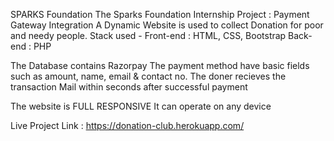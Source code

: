 SPARKS Foundation
The Sparks Foundation Internship Project : Payment Gateway Integration
A Dynamic Website is used to collect Donation for poor and needy people.
Stack used -
Front-end : HTML, CSS, Bootstrap
Back-end : PHP

The Database contains Razorpay
The payment method have basic fields such as amount, name, email & contact no.
The doner recieves the transaction Mail within seconds after successful payment

The website is FULL RESPONSIVE
It can operate on any device

Live Project Link : https://donation-club.herokuapp.com/
